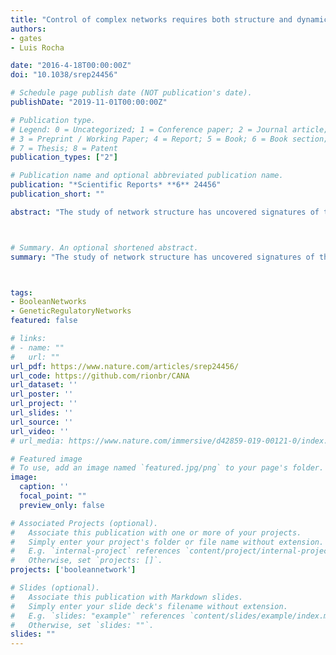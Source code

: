 ```yaml
---
title: "Control of complex networks requires both structure and dynamics"
authors:
- gates
- Luis Rocha

date: "2016-4-18T00:00:00Z"
doi: "10.1038/srep24456"

# Schedule page publish date (NOT publication's date).
publishDate: "2019-11-01T00:00:00Z"

# Publication type.
# Legend: 0 = Uncategorized; 1 = Conference paper; 2 = Journal article;
# 3 = Preprint / Working Paper; 4 = Report; 5 = Book; 6 = Book section;
# 7 = Thesis; 8 = Patent
publication_types: ["2"]

# Publication name and optional abbreviated publication name.
publication: "*Scientific Reports* **6** 24456"
publication_short: ""

abstract: "The study of network structure has uncovered signatures of the organization of complex systems. However, there is also a need to understand how to control them; for example, identifying strategies to revert a diseased cell to a healthy state, or a mature cell to a pluripotent state. Two recent methodologies suggest that the controllability of complex systems can be predicted solely from the graph of interactions between variables, without considering their dynamics: structural controllability and minimum dominating sets. We demonstrate that such structure-only methods fail to characterize controllability when dynamics are introduced. We study Boolean network ensembles of network motifs as well as three models of biochemical regulation: the segment polarity network in Drosophila melanogaster, the cell cycle of budding yeast Saccharomyces cerevisiae and the floral organ arrangement in Arabidopsis thaliana. We demonstrate that structure-only methods both undershoot and overshoot the number and which sets of critical variables best control the dynamics of these models, highlighting the importance of the actual system dynamics in determining control. Our analysis further shows that the logic of automata transition functions, namely how canalizing they are, plays an important role in the extent to which structure predicts dynamics."



# Summary. An optional shortened abstract.
summary: "The study of network structure has uncovered signatures of the organization of complex systems.  Using Boolean network ensembles, we demonstrate that structure-only methods both undershoot and overshoot the number and which sets of critical variables best control the dynamics of these models, highlighting the importance of the actual system dynamics in determining control. Our analysis further shows that the logic of automata transition functions, namely how canalizing they are, plays an important role in the extent to which structure predicts dynamics."



tags:
- BooleanNetworks
- GeneticRegulatoryNetworks
featured: false

# links:
# - name: ""
#   url: ""
url_pdf: https://www.nature.com/articles/srep24456/
url_code: https://github.com/rionbr/CANA
url_dataset: ''
url_poster: ''
url_project: ''
url_slides: ''
url_source: ''
url_video: ''
# url_media: https://www.nature.com/immersive/d42859-019-00121-0/index.html

# Featured image
# To use, add an image named `featured.jpg/png` to your page's folder. 
image:
  caption: ''
  focal_point: ""
  preview_only: false

# Associated Projects (optional).
#   Associate this publication with one or more of your projects.
#   Simply enter your project's folder or file name without extension.
#   E.g. `internal-project` references `content/project/internal-project/index.md`.
#   Otherwise, set `projects: []`.
projects: ['booleannetwork']

# Slides (optional).
#   Associate this publication with Markdown slides.
#   Simply enter your slide deck's filename without extension.
#   E.g. `slides: "example"` references `content/slides/example/index.md`.
#   Otherwise, set `slides: ""`.
slides: ""
---
```

